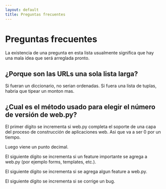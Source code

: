```yaml
---
layout: default
title: Preguntas frecuentes
---
```


# Preguntas frecuentes

La existencia de una pregunta en esta lista usualmente significa que hay una mala idea que será arreglada pronto.

## ¿Porque son las URLs una sola lista larga?

Si fueran un diccionario, no serian ordenadas. Si fuera una lista de tuplas, habria que tipear un monton mas.

## ¿Cual es el método usado para elegir el número de versión de web.py?

El primer dígito se incrementa si web.py completa el soporte de una capa del proceso de construcción de aplicaciones web. Asi que va a ser 0 por un tiempo.

Luego viene un punto decimal.

El siguiente dígito se incrementa si un feature importante se agrega a web.py (por ejemplo forms, templates, etc.).

El siguiente dígito se incrementa si se agrega algun feature a web.py.

El siguiente dígito se incrementa si se corrige un bug.
